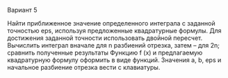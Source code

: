 Вариант 5


Найти приближенное значение определенного интеграла с заданной точностью eps, используя предложенные квадратурные формулы. Для достижения заданной точности использовать двойной пересчет. Вычислить интеграл вначале для n разбиений отрезка, затем – для 2n; сравнить полученные результаты Функцию f (x) и предлагаемую квадратурную формулу оформить в виде функций. Значения a, b, eps и начальное разбиение отрезка вести с клавиатуры.
